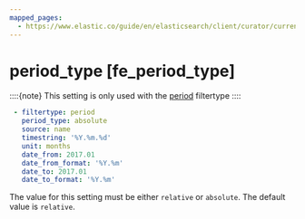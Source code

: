 ```yaml
---
mapped_pages:
  - https://www.elastic.co/guide/en/elasticsearch/client/curator/current/fe_period_type.html
---
```


# period_type [fe_period_type]

::::{note}
This setting is only used with the [period](/reference/filtertype_period.md) filtertype
::::


```yaml
 - filtertype: period
   period_type: absolute
   source: name
   timestring: '%Y.%m.%d'
   unit: months
   date_from: 2017.01
   date_from_format: '%Y.%m'
   date_to: 2017.01
   date_to_format: '%Y.%m'
```

The value for this setting must be either `relative` or `absolute`. The default value is `relative`.


